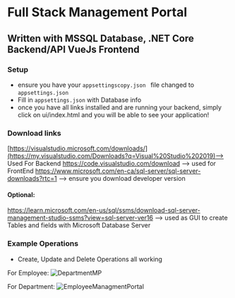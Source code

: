 # Full Stack Management Portal
## Written with MSSQL Database, .NET Core Backend/API VueJs Frontend

### Setup
- ensure you have your `appsettingscopy.json ` file changed to `appsettings.json`
- Fill in `appsettings.json` with Database info
- once you have all links installed and are running your backend, simply click on ui/index.html and you will be able to see your application!
### Download links
[https://visualstudio.microsoft.com/downloads/](https://my.visualstudio.com/Downloads?q=Visual%20Studio%202019)--> Used For Backend
https://code.visualstudio.com/download --> used for FrontEnd
https://www.microsoft.com/en-ca/sql-server/sql-server-downloads?rtc=1 --> ensure you download developer version

#### Optional:
https://learn.microsoft.com/en-us/sql/ssms/download-sql-server-management-studio-ssms?view=sql-server-ver16 --> used as GUI to create Tables and fields with Microsoft Database Server

### Example Operations
- Create, Update and Delete Operations all working

For Employee:
![DepartmentMP](https://user-images.githubusercontent.com/25595072/198195642-6dd75082-ac4b-4779-9aff-f656c2be02c7.gif)

For Department:
![EmployeeManagmentPortal](https://user-images.githubusercontent.com/25595072/198195620-4ab03027-2ffa-4630-8a04-619513e9f5cc.gif)
